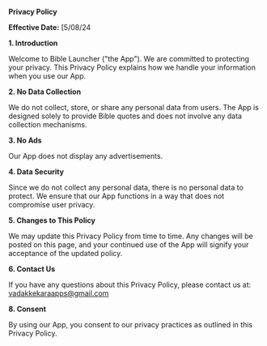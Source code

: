 **Privacy Policy**

**Effective Date:** [5/08/24

**1. Introduction**

Welcome to Bible Launcher ("the App"). We are committed to protecting your privacy. This Privacy Policy explains how we handle your information when you use our App.

**2. No Data Collection**

We do not collect, store, or share any personal data from users. The App is designed solely to provide Bible quotes and does not involve any data collection mechanisms.

**3. No Ads**

Our App does not display any advertisements.

**4. Data Security**

Since we do not collect any personal data, there is no personal data to protect. We ensure that our App functions in a way that does not compromise user privacy.

**5. Changes to This Policy**

We may update this Privacy Policy from time to time. Any changes will be posted on this page, and your continued use of the App will signify your acceptance of the updated policy.

**6. Contact Us**

If you have any questions about this Privacy Policy, please contact us at: vadakkekaraapps@gmail.com

**8. Consent**

By using our App, you consent to our privacy practices as outlined in this Privacy Policy.

